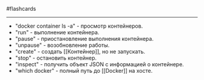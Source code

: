 #flashcards
***
- "docker container ls -a" - просмотр контейнеров.
- "run" - выполнение контейнера.
- "pause" - приостановление выполнения контейнера.
- "unpause" - возобновление работы.
- "create" - создать [[Контейнер]], но не запускать.
- "stop" - остановить контейнер.
- "inspect" - получить объект JSON с информацией о контейнере.
- "which docker" - полный путь до [[Docker]] на хосте.
<!--SR:!2025-09-24,3,250-->